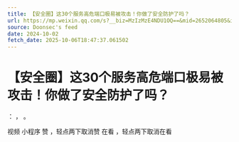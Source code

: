 ```yaml
---
title: 【安全圈】这30个服务高危端口极易被攻击！你做了安全防护了吗？
url: https://mp.weixin.qq.com/s?__biz=MzIzMzE4NDU1OQ==&mid=2652064805&idx=2&sn=8aa77cdbaa952eb8920445289cf419af
source: Doonsec's feed
date: 2024-10-02
fetch_date: 2025-10-06T18:47:37.061502
---
```


# 【安全圈】这30个服务高危端口极易被攻击！你做了安全防护了吗？

：
，
。

视频
小程序
赞
，轻点两下取消赞
在看
，轻点两下取消在看